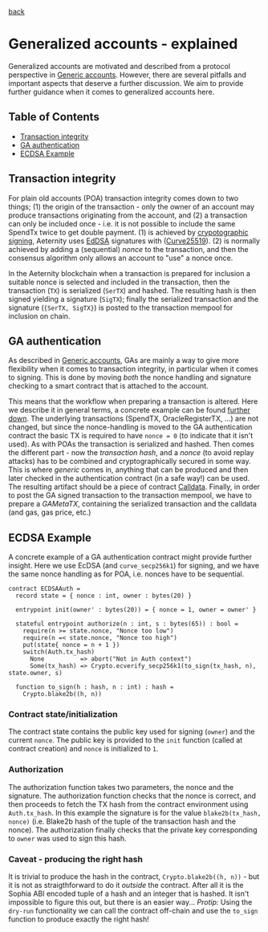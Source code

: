 [back](./generalized_accounts.md)
# Generalized accounts - explained

Generalized accounts are motivated and described from a protocol perspective in
[Generic accounts](./generalized_accounts.md). However, there are several
pitfalls and important aspects that deserve a further discussion. We aim to
provide further guidance when it comes to generalized accounts here.

## Table of Contents
- [Transaction integrity](#transaction-integrity)
- [GA authentication](#ga-authentication)
- [ECDSA Example](#ecdsa-example)

## Transaction integrity

For plain old accounts (POA) transaction integrity comes down to two things;
(1) the origin of the transaction - only the owner of an account may produce
transactions originating from the account, and (2) a transaction can only be
included once - i.e. it is not possible to include the same SpendTx twice to
get double payment. (1) is achieved by [crypotographic
signing](https://en.wikipedia.org/wiki/Digital_signature), Aeternity uses
[EdDSA](https://en.wikipedia.org/wiki/EdDSA) signatures with
([Curve25519](https://en.wikipedia.org/wiki/Curve25519)). (2) is normally
achieved by adding a (sequential) *nonce* to the transaction, and then the
consensus algorithm only allows an account to "use" a nonce once.

In the Aeternity blockchain when a transaction is prepared for inclusion a
suitable nonce is selected and included in the transaction, then the
transaction (`TX`) is serialized (`SerTX`) and hashed. The resulting hash is
then signed yielding a signature (`SigTX`); finally the serialized transaction
and the signature (`{SerTX, SigTX}`) is posted to the transaction mempool for
inclusion on chain.

## GA authentication

As described in [Generic accounts](./generalized_accounts.md), GAs are mainly a
way to give more flexibility when it comes to transaction integrity, in
particular when it comes to signing. This is done by moving *both* the nonce
handling and signature checking to a smart contract that is attached to the
account.

This means that the workflow when preparing a transaction is altered. Here we
describe it in general terms, a concrete example can be found [further
down](#ecdsa-example). The underlying transactions (SpendTX, OracleRegisterTX,
...) are not changed, but since the nonce-handling is moved to the GA
authentication contract the basic TX is required to have `nonce = 0` (to
indicate that it isn't used). As with POAs the transaction is serialized and
hashed. Then comes the different part - now the *transaction hash*, and a
*nonce* (to avoid replay attacks) has to be combined and cryptographically
secured in some way. This is where *generic* comes in, anything that can be
produced and then later checked in the authentication contract (in a safe way!)
can be used. The resulting artifact should be a piece of contract
[Calldata](https://github.com/aeternity/aesophia/blob/master/docs/aevm.md#initialization).
Finally, in order to post
the GA signed transaction to the transaction mempool, we have to prepare a
*GAMetaTX*, containing the serialized transaction and the calldata (and gas,
gas price, etc.)

## ECDSA Example

A concrete example of a GA authentication contract might provide further
insight. Here we use EcDSA (and `curve_secp256k1`) for signing, and we have the
same nonce handling as for POA, i.e. nonces have to be sequential.

```
contract ECDSAAuth =
  record state = { nonce : int, owner : bytes(20) }

  entrypoint init(owner' : bytes(20)) = { nonce = 1, owner = owner' }

  stateful entrypoint authorize(n : int, s : bytes(65)) : bool =
    require(n >= state.nonce, "Nonce too low")
    require(n =< state.nonce, "Nonce too high")
    put(state{ nonce = n + 1 })
    switch(Auth.tx_hash)
      None          => abort("Not in Auth context")
      Some(tx_hash) => Crypto.ecverify_secp256k1(to_sign(tx_hash, n), state.owner, s)

  function to_sign(h : hash, n : int) : hash =
    Crypto.blake2b((h, n))
```

### Contract state/initialization

The contract state contains the public key used for signing (`owner`) and the
current `nonce`. The public key is provided to the `init` function (called at
contract creation) and `nonce` is initialized to `1`.

### Authorization

The authorization function takes two parameters, the nonce and the signature.
The authorization function checks that the nonce is correct, and then proceeds
to fetch the TX hash from the contract environment using `Auth.tx_hash`. In
this example the signature is for the value `blake2b(tx_hash, nonce)` (i.e.
Blake2b hash of the tuple of the transaction hash and the nonce). The
authorization finally checks that the private key corresponding to `owner` was
used to sign this hash.

### Caveat - producing the right hash

It is trivial to produce the hash in the contract, `Crypto.blake2b((h, n))` -
but it is not as straigthforward to do it _outside_ the contract. After all it
is the Sophia ABI encoded tuple of a hash and an integer that is hashed. It
isn't impossible to figure this out, but there is an easier way... *Protip:*
Using the `dry-run` functionality we can call the contract off-chain and use
the `to_sign` function to produce exactly the right hash!
